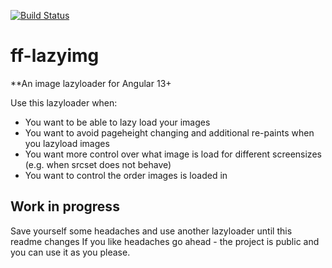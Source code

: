 [![Build Status](https://travis-ci.org/frontendfreelancerdk/ff-lazyimg.svg?branch=master)](https://travis-ci.org/frontendfreelancerdk/ff-lazyimg)

# ff-lazyimg
**An image lazyloader for Angular 13+

Use this lazyloader when:
* You want to be able to lazy load your images
* You want to avoid pageheight changing and additional re-paints when you lazyload images
* You want more control over what image is load for different screensizes (e.g. when srcset does not behave)
* You want to control the order images is loaded in

## Work in progress
Save yourself some headaches and use another lazyloader until this readme changes
If you like headaches go ahead - the project is public and you can use it as you please.
